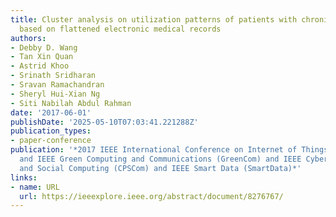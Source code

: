 ```yaml
---
title: Cluster analysis on utilization patterns of patients with chronic diseases
  based on flattened electronic medical records
authors:
- Debby D. Wang
- Tan Xin Quan
- Astrid Khoo
- Srinath Sridharan
- Sravan Ramachandran
- Sheryl Hui-Xian Ng
- Siti Nabilah Abdul Rahman
date: '2017-06-01'
publishDate: '2025-05-10T07:03:41.221288Z'
publication_types:
- paper-conference
publication: '*2017 IEEE International Conference on Internet of Things (iThings)
  and IEEE Green Computing and Communications (GreenCom) and IEEE Cyber, Physical
  and Social Computing (CPSCom) and IEEE Smart Data (SmartData)*'
links:
- name: URL
  url: https://ieeexplore.ieee.org/abstract/document/8276767/
---
```

